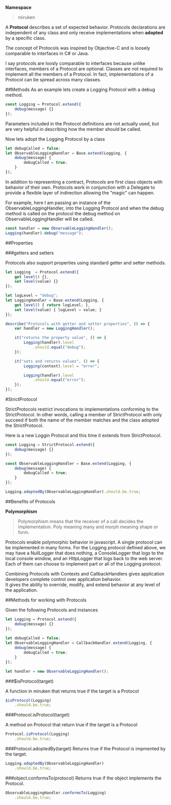 **Namespace**
>miruken

A **Protocol** describes a set of expected behavior.  Protocols declarations are independent of any class and only receive implementations when **adopted** by a specific class.

The concept of Protocols was inspired by Objective-C and is loosely comparable to interfaces in C# or Java.

I say protocols are loosly comparable to interfaces because unlike interfaces, members of a Protocol are optional. Classes are not required to implement all the members of a Protocol.  In fact, implementations of a Protocol can be spread across many classes.


##Methods
As an example lets create a Logging Protocol with a debug method.

```JavaScript
const Logging = Protocol.extend({
    debug(message) {}
});
```

Parameters included in the Protocol definitions are not actually used, but are very helpful in describing how the member should be called.

Now lets adopt the Logging Protocol by a class

```JavaScript
let debugCalled = false;
let ObservableLoggingHandler = Base.extend(Logging, {
    debug(message) {
        debugCalled = true;
    }
});  
```

In addition to representing a contract, Protocols are first class objects with behavior of their own.  Protocols work in conjunction with a Delegate to provide a flexible layer of indirection allowing the "magic" can happen.

For example, here I am passing an instance of the ObservableLoggingHandler, into the Logging Protocol
and when the debug method is called on the protocol
the debug method on ObservableLoggingHandler will be called.

```JavaScript
const handler = new ObservableLoggingHandler();
Logging(handler).debug("message");
```

##Properties

###getters and setters

Protocols also support properties using standard getter and setter methods.

```JavaScript
let Logging  = Protocol.extend({
    get level() {},
    set level(value) {}
});

let logLevel = "debug";
let LoggingHandler = Base.extend(Logging, {
    get level() { return logLevel; },
    set level(value) { logLevel = value; }
});

```

```JavaScript
describe("Protocols with getter and setter properties", () => {
    var handler = new LoggingHandler();

    it("returns the property value", () => {
        Logging(handler).level
            .should.equal("debug");
    });

    it("sets and returns values", () => {
        Logging(context).level = "error";

        Logging(handler).level
            .should.equal("error");
    });
});
```
#StrictProtocol

StrictProtocols restrict invocations to implementations conforming to the StrictProtocol.  In other words, calling a member of StrictProtocol with only succeed if both the name of the member matches and the class adopted the StrictProtocol.

Here is a new Loggin Protocol and this time it extends from StrictProtocol.

```JavaScript
const Logging = StrictProtocol.extend({
    debug(message) {}
});

const ObservableLoggingHandler = Base.extend(Logging, {
    debug(message) {
        debugCalled = true;
    }
});   

Logging.adoptedBy(ObservableLoggingHandler).should.be.true;
```

##Benefits of Protocols

**Polymorphism**
>Polymorphism means that the receiver of a call decides the implementation. 
>Poly meaning many and morph meaning shape or form.

Protocols enable polymorphic behavior in javascript. A single protocol can be implemented in many forms.
For the Logging protocol defined above, we may have a NullLogger that does nothing, a ConsoleLogger that logs to the local console window, 
and an HttpLogger that logs back to the web server. Each of them can choose to implement part or all of the Logging protocol.  

Combining Protocols with Contexts and CallbackHandlers gives application developers complete control over application behavior.  
It gives the ability to override, modify, and extend behavior at any level of the application.

##Methods for working with Protocols

Given the following Protocols and instances

```JavaScript
let Logging = Protocol.extend({
    debug(message) {}
});
        
let debugCalled = false;
let ObservableLoggingHandler = CallbackHandler.extend(Logging, {
    debug(message) {
        debugCalled = true;
    }
});   

let handler = new ObservableLoggingHandler();
```

###$isProtocol(target) 

A function in miruken that returns true if the target is a Protocol

```JavaScript
$isProtocol(Logging)
    .should.be.true;
```

###Protocol.isProtocol(target)

A method on Protocol that return true if the target is a Protocol

```JavaScript
Protocol.isProtocol(Logging)
    .should.be.true;
```

###Protocol.adoptedBy(target)
Returns true if the Protocol is impmented by the target.

```JavaScript
Logging.adoptedBy(ObservableLoggingHandler)
    .should.be.true;
```
###object.conformsTo(protocol)
Returns true if the object implements the Protocol.

```JavaScript
ObservableLoggingHandler.conformsTo(Logging)
    .should.be.true;
```